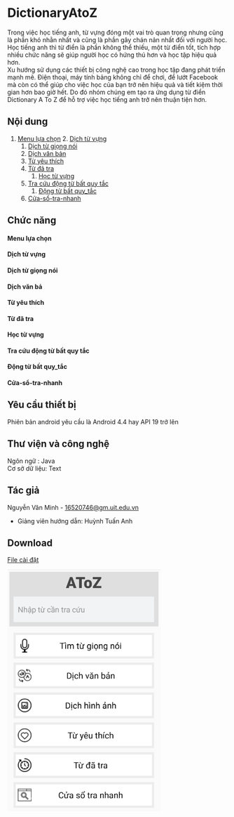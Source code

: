 # DictionaryAtoZ
Trong việc học tiếng anh, từ vựng đóng một vai trò quan trọng nhưng cũng là phần khó nhằn nhất và cũng là phần gây chán nản nhất đối với người học. Học tiếng anh thì từ điển là phần không thể thiếu, một từ điển tốt, tích hợp nhiều chức năng sẽ giúp người học có hứng thú hơn và học tập hiệu quả hơn.                                                                                                
Xu hướng sử dụng các thiết bị công nghệ cao trong học tập đang phát triển mạnh mẽ. Điện thoại, máy tính bảng không chỉ để chơi, để lướt Facebook mà còn có thể giúp cho việc học của bạn trở nên hiệu quả và tiết kiệm thời gian hơn bao giờ hết. Do đó nhóm chúng em tạo ra ứng dụng từ điển Dictionary A To Z để hỗ trợ việc học tiếng anh trở nên thuận tiện hơn.
## Nội dung
   1. [Menu lựa chọn](#Menu-lựa-chọn)
      2. [Dịch từ vựng](#Dịch-từ-vựng)
      1. [Dịch từ giọng nói](#Dịch-từ-giọng-nói)
      1. [Dịch văn bản](#Dịch-văn-bản)
      1. [Từ yêu thích](#Từ-yêu-thích)
      1. [Từ đã tra](#Từ-đã-tra)
         1. [Học từ vựng](#Học-từ-vưng)
      1. [Tra cứu động từ bất quy tắc](#Tra-cứu-động-từ-bất-quy-tắc)
         1. [Động từ bất quy_tắc](#Động-từ-bất-quy-tắc)
      1. [Cửa-sổ-tra-nhanh](#Cửa-sổ-tra-nhanh)
   
## Chức năng
   #### Menu lựa chọn
   #### Dịch từ vựng
   #### Dịch từ giọng nói
   #### Dịch văn bả
   #### Từ yêu thích
   #### Từ đã tra
   #### Học từ vựng
   #### Tra cứu động từ bất quy tắc
   #### Động từ bất quy_tắc
   #### Cửa-sổ-tra-nhanh
## Yêu cầu thiết bị
Phiên bản android yêu cầu là Android 4.4 hay API 19 trở lên
## Thư viện và công nghệ
Ngôn ngữ : Java                                                                                                                         
Cơ sở dữ liệu: Text
## Tác giả
Nguyễn Văn Minh - 16520746@gm.uit.edu.vn
* Giảng viên hướng dẫn: Huỳnh Tuấn Anh
## Download
[File cài đặt](https://drive.google.com/file/d/1UBkDtACueSeBQRx7hHgeaRqLskix7Yna/view?usp=sharing)


![alt text](https://github.com/minilog/Picture/blob/master/1.Giao%20di%E1%BB%87n%20Menu%20l%E1%BB%B1a%20ch%E1%BB%8Dn.png)

